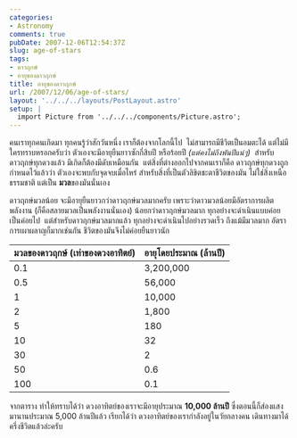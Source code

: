 ```yaml
---
categories:
- Astronomy
comments: true
pubDate: 2007-12-06T12:54:37Z
slug: age-of-stars
tags:
- ดาวฤกษ์
- อายุของดาวฤกษ์
title: อายุของดาวฤกษ์
url: /2007/12/06/age-of-stars/
layout: '../../../layouts/PostLayout.astro'
setup: |
  import Picture from '../../../components/Picture.astro';
---
```


คนเราทุกคนเกิดมา ทุกคนรู้ว่าสักวันหนึ่ง เราก็ต้องจากโลกนี้ไป  ไม่สามารถมีชีวิตเป็นอมตะได้ แต่ไม่มีใครทราบหรอกครับว่า ตัวเองจะมีอายุยืนยาวซักกี่สิบปี หรือร้อยปี _(แต่คงไม่ถึงพันปีแน่ๆ)_  สำหรับดาวฤกษ์ทุกดวงแล้ว มีเกิดก็ต้องมีดับเหมือนกัน  แต่สิ่งที่ต่างออกไปจากคนเราก็คือ ดาวฤกษ์ทุกดวงถูกกำหนดไว้แล้วว่า ตัวเองจะพบกับจุดจบเมื่อไหร่ สำหรับสิ่งที่เป็นตัวลิขิตชะตาชีวิตของมัน ไม่ใช่สิ่งเหนือธรรมชาติ แต่เป็น **มวล**ของมันนั่นเอง

ดาวฤกษ์มวลน้อย จะมีอายุยืนยาวกว่าดาวฤกษ์มวลมากครับ เพราะว่าดาวมวลน้อยมีอัตราการผลิตพลังงาน (ก็คือสลายมวลเป็นพลังงานนั่นเอง) น้อยกว่าดาวฤกษ์มวลมาก ทุกอย่างจะดำเนินแบบค่อยเป็นค่อยไป  แต่สำหรับดาวฤกษ์มวลมากแล้ว ทุกอย่างจะดำเนินไปอย่างรวดเร็ว ถึงแม้มีมวลมาก อัตราการเผาผลาญก็มากเช่นกัน ชีวิตของมันจึงไม่ค่อยยืนยาวนัก

| **มวลของดาวฤกษ์ (เท่าของดวงอาทิตย์)** | **อายุโดยประมาณ (ล้านปี)** |
|---|---|
| 0.1 | 3,200,000 |
| 0.5 | 56,000 |
| 1 | 10,000 |
| 2 | 1,800 |
| 5 | 180 |
| 10|  32 |
| 30|  2 |
| 50|  0.6 |
| 100| 0.1 |

จากตาราง ทำให้ทราบได้ว่า ดวงอาทิตย์ของเราจะมีอายุประมาณ **10,000 ล้านปี** ซึ่งตอนนี้ก็ส่องแสงมานานประมาณ 5,000 ล้านปีแล้ว เรียกได้ว่า ดวงอาทิตย์ของเรากำลังอยู่ในวัยกลางคน เดินทางมาได้ครึ่งชีวิตแล้วล่ะครับ
